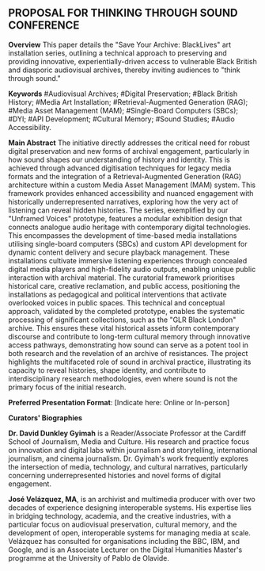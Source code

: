 ## PROPOSAL FOR THINKING THROUGH SOUND CONFERENCE

**Overview**
This paper details the "Save Your Archive: BlackLives" art installation series, outlining a technical approach to preserving and providing innovative, experientially-driven access to vulnerable Black British and diasporic audiovisual archives, thereby inviting audiences to "think through sound."

**Keywords** #Audiovisual Archives; #Digital Preservation; #Black British History; #Media Art Installation; #Retrieval-Augmented Generation (RAG); #Media Asset Management (MAM); #Single-Board Computers (SBCs); #DYI; #API Development; #Cultural Memory; #Sound Studies; #Audio Accessibility.

**Main Abstract** The initiative directly addresses the critical need for robust digital preservation and new forms of archival engagement, particularly in how sound shapes our understanding of history and identity. This is achieved through advanced digitisation techniques for legacy media formats and the integration of a Retrieval-Augmented Generation (RAG) architecture within a custom Media Asset Management (MAM) system. This framework provides enhanced accessibility and nuanced engagement with historically underrepresented narratives, exploring how the very act of listening can reveal hidden histories.
The series, exemplified by our "Unframed Voices" prototype, features a modular exhibition design that connects analogue audio heritage with contemporary digital technologies. This encompasses the development of time-based media installations utilising single-board computers (SBCs) and custom API development for dynamic content delivery and secure playback management. These installations cultivate immersive listening experiences through concealed digital media players and high-fidelity audio outputs, enabling unique public interaction with archival material. The curatorial framework prioritises historical care, creative reclamation, and public access, positioning the installations as pedagogical and political interventions that activate overlooked voices in public spaces. This technical and conceptual approach, validated by the completed prototype, enables the systematic processing of significant collections, such as the "GLR Black London" archive. This ensures these vital historical assets inform contemporary discourse and contribute to long-term cultural memory through innovative access pathways, demonstrating how sound can serve as a potent tool in both research and the revelation of an archive of resistances. The project highlights the multifaceted role of sound in archival practice, illustrating its capacity to reveal histories, shape identity, and contribute to interdisciplinary research methodologies, even where sound is not the primary focus of the initial research.
 

**Preferred Presentation Format**: [Indicate here: Online or In-person]
 
**Curators' Biographies**

**Dr. David Dunkley Gyimah** is a Reader/Associate Professor at the Cardiff School of Journalism, Media and Culture. His research and practice focus on innovation and digital labs within journalism and storytelling, international journalism, and cinema journalism. Dr. Gyimah's work frequently explores the intersection of media, technology, and cultural narratives, particularly concerning underrepresented histories and novel forms of digital engagement.

**José Velázquez, MA**, is an archivist and multimedia producer with over two decades of experience designing interoperable systems. His expertise lies in bridging technology, academia, and the creative industries, with a particular focus on audiovisual preservation, cultural memory, and the development of open, interoperable systems for managing media at scale. Velázquez has consulted for organisations including the BBC, IBM, and Google, and is an Associate Lecturer on the Digital Humanities Master's programme at the University of Pablo de Olavide.


